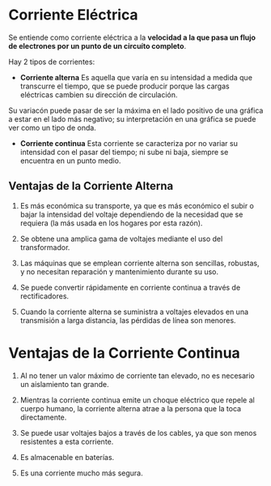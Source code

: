 # Corriente Eléctrica

Se entiende como corriente eléctrica a la **velocidad a la que pasa un flujo de electrones por un punto de un circuíto completo**.

Hay 2 tipos de corrientes:

- **Corriente alterna**
Es aquella que varía en su intensidad a medida que transcurre el tiempo, que se puede producir porque las cargas eléctricas cambien su dirección de circulación.

Su variacón puede pasar de ser la máxima en el lado positivo de una gráfica a estar en el lado más negativo; su interpretación en una gráfica se puede ver como un tipo de onda.


- **Corriente continua**
Esta corriente se caracteriza por no variar su intensidad con el pasar del tiempo; ni sube ni baja, siempre se encuentra en un punto medio.


## Ventajas de la Corriente Alterna
1. Es más económica su transporte, ya que es más económico el subir o bajar la intensidad del voltaje dependiendo de la necesidad que se requiera (la más usada en los hogares por esta razón).

2. Se obtene una amplica gama de voltajes mediante el uso del transformador.

3. Las máquinas que se emplean corriente alterna son sencillas, robustas, y no necesitan reparación y mantenimiento durante su uso.

4. Se puede convertir rápidamente en corriente continua a través de rectificadores.

5. Cuando la corriente alterna se suministra a voltajes elevados en una transmisión a larga distancia, las pérdidas de línea son menores.


# Ventajas de la Corriente Continua
1. Al no tener un valor máximo de corriente tan elevado, no es necesario un aislamiento tan grande.

2. Mientras la corriente continua emite un choque eléctrico que repele al cuerpo humano, la corriente alterna atrae a la persona que la toca directamente.

3. Se puede usar voltajes bajos a través de los cables, ya que son menos resistentes a esta corriente.

4. Es almacenable en baterías.

5. Es una corriente mucho más segura.
